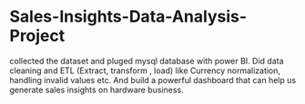 # Sales-Insights-Data-Analysis-Project

collected the dataset and pluged mysql database with power BI. Did data cleaning and ETL (Extract, transform , load) like Currency normalization, handling invalid values etc. And build a powerful dashboard that can help us generate sales insights on hardware business.
